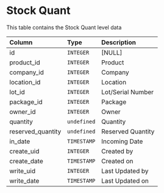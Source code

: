 # Stock Quant 

This table contains the Stock Quant level data

| Column | Type | Description |
| :--- | :--- | :--- |
| id | `INTEGER` | [NULL] |
| product_id | `INTEGER` | Product |
| company_id | `INTEGER` | Company |
| location_id | `INTEGER` | Location |
| lot_id | `INTEGER` | Lot/Serial Number |
| package_id | `INTEGER` | Package |
| owner_id | `INTEGER` | Owner |
| quantity | `undefined` | Quantity |
| reserved_quantity | `undefined` | Reserved Quantity |
| in_date | `TIMESTAMP` | Incoming Date |
| create_uid | `INTEGER` | Created by |
| create_date | `TIMESTAMP` | Created on |
| write_uid | `INTEGER` | Last Updated by |
| write_date | `TIMESTAMP` | Last Updated on |
